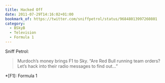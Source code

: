 ```yaml
---
title: Hacked Off
date: 2011-07-29T14:16:02+01:00
bookmark_of: https://twitter.com/sniffpetrol/status/96848013997260801
category:
  - BSkyB
  - Television
  - Formula 1
---
```

Sniff Petrol:

> Murdoch’s money brings F1 to Sky. “Are Red Bull running team orders? Let’s hack into their radio messages to find out…”

*[F1]: Formula 1
